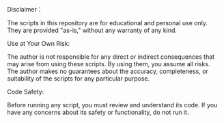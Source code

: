 Disclaimer：

The scripts in this repository are for educational and personal use only. They are provided "as-is," without any warranty of any kind.

Use at Your Own Risk: 

The author is not responsible for any direct or indirect consequences that may arise from using these scripts. By using them, you assume all risks. The author makes no guarantees about the accuracy, completeness, or suitability of the scripts for any particular purpose.

Code Safety: 

Before running any script, you must review and understand its code. If you have any concerns about its safety or functionality, do not run it.
